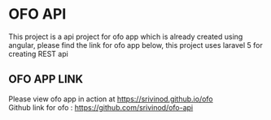 # OFO API
This project is a api project for ofo app which is already created using angular, please find the link for ofo app below, this project uses laravel 5 for creating REST api

## OFO APP LINK
Please view ofo app in action at https://srivinod.github.io/ofo
<br>
Github link for ofo : https://github.com/srivinod/ofo-api
